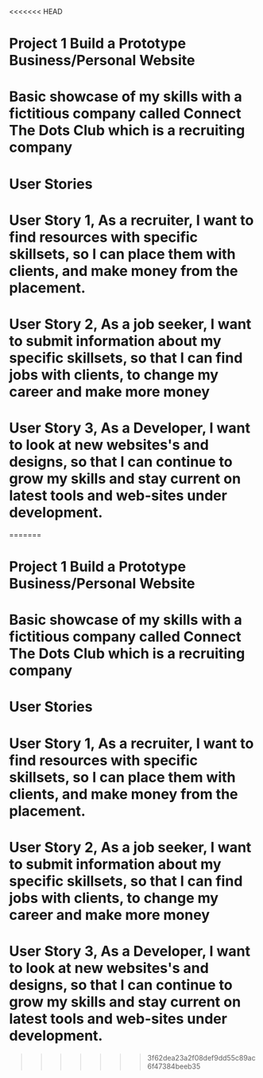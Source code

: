 <<<<<<< HEAD
# Project 1 Build a Prototype Business/Personal Website

# Basic showcase of my skills with a fictitious company called Connect The Dots Club which is a recruiting company

# User Stories

# User Story 1, As a recruiter, I want to find resources with specific skillsets, so I can place them with clients, and make money from the placement.

# User Story 2, As a job seeker, I want to submit information about my specific skillsets, so that I can find jobs with clients, to change my career and make more money

# User Story 3, As a Developer, I want to look at new websites's and designs, so that I can continue to grow my skills and stay current on latest tools and web-sites under development.

=======
# Project 1 Build a Prototype Business/Personal Website

# Basic showcase of my skills with a fictitious company called Connect The Dots Club which is a recruiting company

# User Stories

# User Story 1, As a recruiter, I want to find resources with specific skillsets, so I can place them with clients, and make money from the placement.

# User Story 2, As a job seeker, I want to submit information about my specific skillsets, so that I can find jobs with clients, to change my career and make more money

# User Story 3, As a Developer, I want to look at new websites's and designs, so that I can continue to grow my skills and stay current on latest tools and web-sites under development.

>>>>>>> 3f62dea23a2f08def9dd55c89ac6f47384beeb35
